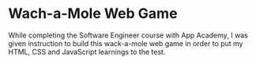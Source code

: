 # Wach-a-Mole Web Game
While completing the Software Engineer course with App Academy, I was given instruction to build this wack-a-mole web game in order to put my HTML, CSS and JavaScript learnings to the test. 
